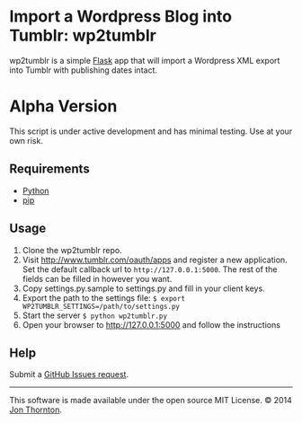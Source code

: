 # Import a Wordpress Blog into Tumblr: wp2tumblr


wp2tumblr is a simple [Flask](http://flask.pocoo.org/docs/) app that will import a Wordpress XML export into Tumblr with publishing dates intact.

# Alpha Version

This script is under active development and has minimal testing. Use at your own risk.

## Requirements

* [Python](http://www.python.org/getit/)
* [pip](https://pypi.python.org/pypi/pip)

## Usage

1. Clone the wp2tumblr repo.
2. Visit http://www.tumblr.com/oauth/apps and register a new application. Set the default callback url to ```http://127.0.0.1:5000```. The rest of the fields can be filled in however you want.
3. Copy settings.py.sample to settings.py and fill in your client keys.
4. Export the path to the settings file: ```$ export WP2TUMBLR_SETTINGS=/path/to/settings.py```
5. Start the server ```$ python wp2tumblr.py```
6. Open your browser to http://127.0.0.1:5000 and follow the instructions


## Help

Submit a [GitHub Issues request](https://github.com/jonthornton/wp2tumblr/issues/new).

------------------

This software is made available under the open source MIT License. &copy; 2014 [Jon Thornton](http://jonthornton.com).
